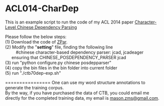 ACL014-CharDep
================
This is an example script to run the code of my ACL 2014 paper [Character-Level Chinese Dependency Parsing](http://www.aclweb.org/anthology/P/P14/P14-1125.pdf)  


Please follow the below steps:  
(1) Download the code of [ZPar](https://github.com/zhangmeishan/ZPar).  
(2) Modify the "**setting**" file, finding the following line  
&ensp;&ensp;&ensp;&ensp;&ensp;#chinese character-based dependency parser:	jcad, jcadeager  
&ensp;&ensp;&ensp;ensuring that CHINESE_POSDEPENDENCY_PARSER jcad  
(3) run  "python configure.py chinese posdepparser"  
(4) copy the bin files in the bin folder into current folder  
(5) run "./ctb70dep-exp.sh"  

================
One can use my word structure annotations to generate the training corpus.  
By the way, if you have purchased the data of CTB, you could email me directly for the completed training data, my email is mason.zms@gmail.com.  

